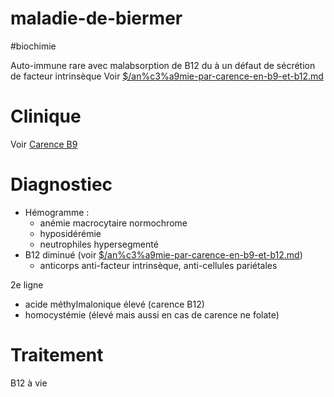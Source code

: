 # maladie-de-biermer
#biochimie 


Auto-immune rare avec malabsorption de B12 du à un défaut de sécrétion de facteur intrinsèque
Voir [$/an%c3%a9mie-par-carence-en-b9-et-b12.md](#anc3a9mie-par-carence-en-b9-et-b12md)


# Clinique

Voir  [Carence B9]($/an%c3%a9mie%20par%20carence%20en%20B9%20et%20B12.md#clinique)

# Diagnostiec

- Hémogramme :
    - anémie macrocytaire normochrome 
    - hyposidérémie 
    - neutrophiles hypersegmenté 
- B12 diminué  (voir [$/an%c3%a9mie-par-carence-en-b9-et-b12.md](#anc3a9mie-par-carence-en-b9-et-b12md))
    - anticorps anti-facteur intrinsèque, anti-cellules pariétales 

2e ligne 

- acide méthylmalonique élevé (carence B12) 
- homocystémie (élevé mais aussi en cas de carence ne folate) 

# Traitement 

B12 à vie
